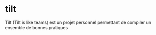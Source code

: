 # tilt
Tilt (Tilt is like teams) est un projet personnel permettant de compiler un ensemble de bonnes pratiques
